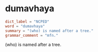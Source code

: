 # dumavhaya

``` toml
dict_label = "NCPED"
word = "dumavhaya"
summary = "(who) is named after a tree."
grammar_comment = "mfn."
```

(who) is named after a tree.


